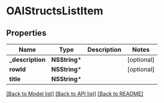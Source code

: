# OAIStructsListItem

## Properties
Name | Type | Description | Notes
------------ | ------------- | ------------- | -------------
**_description** | **NSString*** |  | [optional] 
**rowId** | **NSString*** |  | [optional] 
**title** | **NSString*** |  | 

[[Back to Model list]](../README.md#documentation-for-models) [[Back to API list]](../README.md#documentation-for-api-endpoints) [[Back to README]](../README.md)


